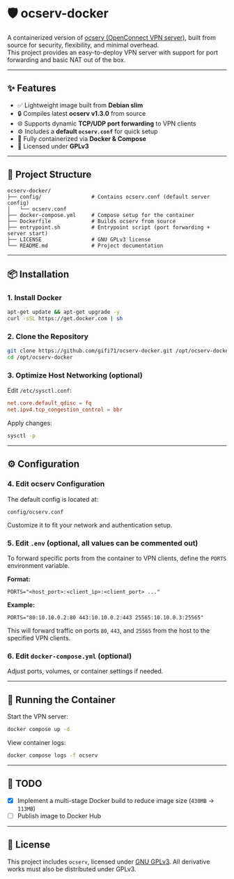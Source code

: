 # 🛡️ ocserv-docker

A containerized version of [ocserv (OpenConnect VPN server)](http://www.infradead.org/ocserv/), built from source for security, flexibility, and minimal overhead.  
This project provides an easy-to-deploy VPN server with support for port forwarding and basic NAT out of the box.

---

## ✨ Features

- ✅ Lightweight image built from **Debian slim**
- 🔒 Compiles latest **ocserv v1.3.0** from source
- 🌐 Supports dynamic **TCP/UDP port forwarding** to VPN clients
- ⚙️ Includes a **default `ocserv.conf`** for quick setup
- 🐳 Fully containerized via **Docker & Compose**
- 📜 Licensed under **GPLv3**

---

## 📁 Project Structure

```plain
ocserv-docker/
├── config/                # Contains ocserv.conf (default server config)
│   └── ocserv.conf
├── docker-compose.yml     # Compose setup for the container
├── Dockerfile             # Builds ocserv from source
├── entrypoint.sh          # Entrypoint script (port forwarding + server start)
├── LICENSE                # GNU GPLv3 license
└── README.md              # Project documentation
````

---

## 📦 Installation

### 1. Install Docker

```bash
apt-get update && apt-get upgrade -y
curl -sSL https://get.docker.com | sh
````

### 2. Clone the Repository

```bash
git clone https://github.com/gifi71/ocserv-docker.git /opt/ocserv-docker
cd /opt/ocserv-docker
```

### 3. Optimize Host Networking (optional)

Edit `/etc/sysctl.conf`:

```conf
net.core.default_qdisc = fq
net.ipv4.tcp_congestion_control = bbr
```

Apply changes:

```bash
sysctl -p
```

---

## ⚙️ Configuration

### 4. Edit ocserv Configuration

The default config is located at:

```plain
config/ocserv.conf
```

Customize it to fit your network and authentication setup.

### 5. Edit `.env` (optional, all values can be commented out)

To forward specific ports from the container to VPN clients, define the `PORTS` environment variable.

**Format:**

```env
PORTS="<host_port>:<client_ip>:<client_port> ..."
```

**Example:**

```env
PORTS="80:10.10.0.2:80 443:10.10.0.2:443 25565:10.10.0.3:25565"
```

This will forward traffic on ports `80`, `443`, and `25565` from the host to the specified VPN clients.

### 6. Edit `docker-compose.yml` (optional)

Adjust ports, volumes, or container settings if needed.

---

## 🚀 Running the Container

Start the VPN server:

```bash
docker compose up -d
```

View container logs:

```bash
docker compose logs -f ocserv
```

---

## 🧱 TODO

- [X] Implement a multi-stage Docker build to reduce image size (`430MB` -> `113MB`)
- [ ] Publish image to Docker Hub

---

## 📜 License

This project includes `ocserv`, licensed under [GNU GPLv3](https://www.gnu.org/licenses/gpl-3.0.html). All derivative works must also be distributed under GPLv3.
